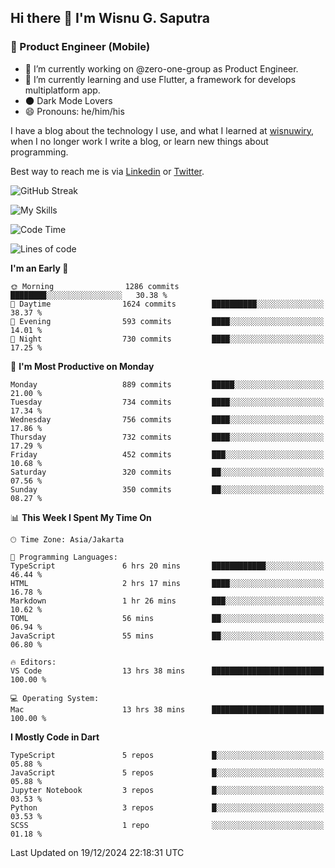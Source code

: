 ## Hi there 👋 I'm Wisnu G. Saputra

### :mobile_phone_off: Product Engineer (Mobile)

- 🔭 I’m currently working on @zero-one-group as Product Engineer.
- 🌱 I’m currently learning and use Flutter, a framework for develops multiplatform app.
- 🌑 Dark Mode Lovers
- 😄 Pronouns: he/him/his

I have a blog about the technology I use, and what I learned at [wisnuwiry](https://wisnuwiry.space/), when I no longer work I write a blog, or learn new things about programming.

Best way to reach me is via [Linkedin](https://www.linkedin.com/in/wisnu-saputra/) or [Twitter](https://twitter.com/wisnuwiry).

![GitHub Streak](https://streak-stats.demolab.com?user=wisnuwiry&theme=dark&hide_border=true)

![My Skills](https://skillicons.dev/icons?i=dart,flutter,kotlin,swift,go,js,css,neovim,git,linux&perline=5)

<!--START_SECTION:waka-->
![Code Time](http://img.shields.io/badge/Code%20Time-1%2C593%20hrs%2035%20mins-blue)

![Lines of code](https://img.shields.io/badge/From%20Hello%20World%20I%27ve%20Written-6.1%20million%20lines%20of%20code-blue)

**I'm an Early 🐤** 

```text
🌞 Morning                1286 commits        ████████░░░░░░░░░░░░░░░░░   30.38 % 
🌆 Daytime                1624 commits        ██████████░░░░░░░░░░░░░░░   38.37 % 
🌃 Evening                593 commits         ████░░░░░░░░░░░░░░░░░░░░░   14.01 % 
🌙 Night                  730 commits         ████░░░░░░░░░░░░░░░░░░░░░   17.25 % 
```
📅 **I'm Most Productive on Monday** 

```text
Monday                   889 commits         █████░░░░░░░░░░░░░░░░░░░░   21.00 % 
Tuesday                  734 commits         ████░░░░░░░░░░░░░░░░░░░░░   17.34 % 
Wednesday                756 commits         ████░░░░░░░░░░░░░░░░░░░░░   17.86 % 
Thursday                 732 commits         ████░░░░░░░░░░░░░░░░░░░░░   17.29 % 
Friday                   452 commits         ███░░░░░░░░░░░░░░░░░░░░░░   10.68 % 
Saturday                 320 commits         ██░░░░░░░░░░░░░░░░░░░░░░░   07.56 % 
Sunday                   350 commits         ██░░░░░░░░░░░░░░░░░░░░░░░   08.27 % 
```


📊 **This Week I Spent My Time On** 

```text
🕑︎ Time Zone: Asia/Jakarta

💬 Programming Languages: 
TypeScript               6 hrs 20 mins       ████████████░░░░░░░░░░░░░   46.44 % 
HTML                     2 hrs 17 mins       ████░░░░░░░░░░░░░░░░░░░░░   16.78 % 
Markdown                 1 hr 26 mins        ███░░░░░░░░░░░░░░░░░░░░░░   10.62 % 
TOML                     56 mins             ██░░░░░░░░░░░░░░░░░░░░░░░   06.94 % 
JavaScript               55 mins             ██░░░░░░░░░░░░░░░░░░░░░░░   06.80 % 

🔥 Editors: 
VS Code                  13 hrs 38 mins      █████████████████████████   100.00 % 

💻 Operating System: 
Mac                      13 hrs 38 mins      █████████████████████████   100.00 % 
```

**I Mostly Code in Dart** 

```text
TypeScript               5 repos             █░░░░░░░░░░░░░░░░░░░░░░░░   05.88 % 
JavaScript               5 repos             █░░░░░░░░░░░░░░░░░░░░░░░░   05.88 % 
Jupyter Notebook         3 repos             █░░░░░░░░░░░░░░░░░░░░░░░░   03.53 % 
Python                   3 repos             █░░░░░░░░░░░░░░░░░░░░░░░░   03.53 % 
SCSS                     1 repo              ░░░░░░░░░░░░░░░░░░░░░░░░░   01.18 % 
```




 Last Updated on 19/12/2024 22:18:31 UTC
<!--END_SECTION:waka-->
